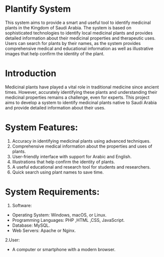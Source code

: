 # Plantify System 
This system aims to provide a smart and useful tool to identify medicinal plants in the Kingdom of Saudi Arabia. The system is based on sophisticated technologies to identify local medicinal plants and provides detailed information about their medicinal properties and therapeutic uses. Users can search for plants by their names, as the system provides comprehensive medical and educational information as well as illustrative images that help confirm the identity of the plant.
# Introduction
Medicinal plants have played a vital role in traditional medicine since ancient times. However, accurately identifying these plants and understanding their medicinal properties remains a challenge, even for experts. This project aims to develop a system to identify medicinal plants native to Saudi Arabia and provide detailed information about their uses.
# System Features:
1. Accuracy in identifying medicinal plants using advanced techniques.
2. Comprehensive medical information about the properties and uses of plants.
3. User-friendly interface with support for Arabic and English.
4. Illustrations that help confirm the identity of plants.
5. A useful educational and research tool for students and researchers.
6. Quick search using plant names to save time.

 # System Requirements:
1. Software:
- Operating System: Windows, macOS, or Linux.
 - Programming Languages: PHP ,HTML ,CSS, JavaScript.
- Database: MySQL.
- Web Servers: Apache or Nginx.

2.User:
- A computer or smartphone with a modern browser.
